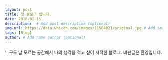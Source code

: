 ```yaml
---
layout: post
title: 첫 블로그 입니다.
date: 2018-01-16
description:  # Add post description (optional)
img-url: https://data.whicdn.com/images/11584021/original.jpg # Add image post (optional)
tags: [Blog]
author: # Add name author (optional)
---
```

누구도 날 모르는 공간에서 나의 생각을 적고 싶어 시작한 블로그. 비판글은 환영입니다.
